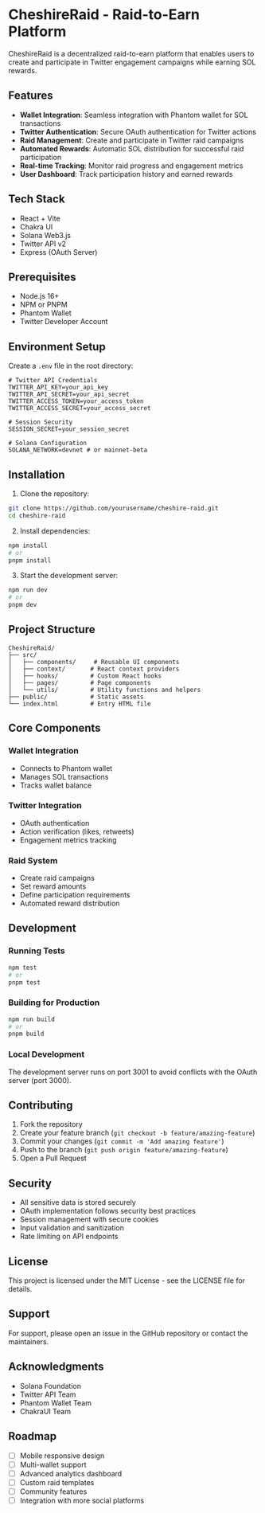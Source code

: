 # CheshireRaid - Raid-to-Earn Platform

CheshireRaid is a decentralized raid-to-earn platform that enables users to create and participate in Twitter engagement campaigns while earning SOL rewards.

## Features

- **Wallet Integration**: Seamless integration with Phantom wallet for SOL transactions
- **Twitter Authentication**: Secure OAuth authentication for Twitter actions
- **Raid Management**: Create and participate in Twitter raid campaigns
- **Automated Rewards**: Automatic SOL distribution for successful raid participation
- **Real-time Tracking**: Monitor raid progress and engagement metrics
- **User Dashboard**: Track participation history and earned rewards

## Tech Stack

- React + Vite
- Chakra UI
- Solana Web3.js
- Twitter API v2
- Express (OAuth Server)

## Prerequisites

- Node.js 16+
- NPM or PNPM
- Phantom Wallet
- Twitter Developer Account

## Environment Setup

Create a `.env` file in the root directory:

```env
# Twitter API Credentials
TWITTER_API_KEY=your_api_key
TWITTER_API_SECRET=your_api_secret
TWITTER_ACCESS_TOKEN=your_access_token
TWITTER_ACCESS_SECRET=your_access_secret

# Session Security
SESSION_SECRET=your_session_secret

# Solana Configuration
SOLANA_NETWORK=devnet # or mainnet-beta
```

## Installation

1. Clone the repository:
```bash
git clone https://github.com/yourusername/cheshire-raid.git
cd cheshire-raid
```

2. Install dependencies:
```bash
npm install
# or
pnpm install
```

3. Start the development server:
```bash
npm run dev
# or
pnpm dev
```

## Project Structure

```
CheshireRaid/
├── src/
│   ├── components/     # Reusable UI components
│   ├── context/       # React context providers
│   ├── hooks/         # Custom React hooks
│   ├── pages/         # Page components
│   └── utils/         # Utility functions and helpers
├── public/            # Static assets
└── index.html         # Entry HTML file
```

## Core Components

### Wallet Integration
- Connects to Phantom wallet
- Manages SOL transactions
- Tracks wallet balance

### Twitter Integration
- OAuth authentication
- Action verification (likes, retweets)
- Engagement metrics tracking

### Raid System
- Create raid campaigns
- Set reward amounts
- Define participation requirements
- Automated reward distribution

## Development

### Running Tests
```bash
npm test
# or
pnpm test
```

### Building for Production
```bash
npm run build
# or
pnpm build
```

### Local Development
The development server runs on port 3001 to avoid conflicts with the OAuth server (port 3000).

## Contributing

1. Fork the repository
2. Create your feature branch (`git checkout -b feature/amazing-feature`)
3. Commit your changes (`git commit -m 'Add amazing feature'`)
4. Push to the branch (`git push origin feature/amazing-feature`)
5. Open a Pull Request

## Security

- All sensitive data is stored securely
- OAuth implementation follows security best practices
- Session management with secure cookies
- Input validation and sanitization
- Rate limiting on API endpoints

## License

This project is licensed under the MIT License - see the LICENSE file for details.

## Support

For support, please open an issue in the GitHub repository or contact the maintainers.

## Acknowledgments

- Solana Foundation
- Twitter API Team
- Phantom Wallet Team
- ChakraUI Team

## Roadmap

- [ ] Mobile responsive design
- [ ] Multi-wallet support
- [ ] Advanced analytics dashboard
- [ ] Custom raid templates
- [ ] Community features
- [ ] Integration with more social platforms
